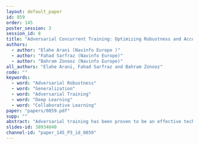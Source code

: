 ```yaml
---
layout: default_paper
id: 859
order: 145
poster_session: 3
session_id: 8
title: "Adversarial Concurrent Training: Optimizing Robustness and Accuracy Trade-off of Deep Neural Networks"
authors:
  - author: "Elahe Arani (Navinfo Europe )"
  - author: "Fahad Sarfraz (Navinfo Europe)"
  - author: "Bahram Zonooz (Navinfo Europe)"
all_authors: "Elahe Arani, Fahad Sarfraz and Bahram Zonooz"
code: ""
keywords:
  - word: "Adversarial Robustness"
  - word: "Generalization"
  - word: "Adversarial Training"
  - word: "Deep Learning"
  - word: "Collaborative Learning"
paper: "papers/0859.pdf"
supp: ""
abstract: "Adversarial training has been proven to be an effective technique for improving the adversarial robustness of models.  However, there seems to be an inherent trade-off be-tween optimizing the model for accuracy and robustness. To this end, we propose Adversarial Concurrent Training (ACT), which employs adversarial training in a collaborative learning framework whereby we train a robust model in conjunction with a natural model in a minimax game. ACT encourages the two models to align their feature space by using the task-specific decision boundaries and explore the input space more broadly. Furthermore, the natural model acts as a regularizer, enforcing priors on features that the robust model should learn.  Our analyses on the behavior of the models show that ACT leads to a robust model with lower model complexity, higher information compression in the learned representations, and high posterior entropy solutions indicative of convergence to a flatter minima.  We demonstrate the effectiveness of the proposed approach across different datasets and network architectures. On ImageNet, ACT achieves 68.20% standard accuracy and 44.29% robustness accuracy under a 100-iteration untargeted attack, improving upon the standard adversarial training method’s 65.70% standard accuracy and 42.36% robustness."
slides-id: 38934040
channel-id: "paper_145_P3_id_0859"
---
```

